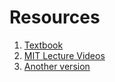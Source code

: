 # Resources
1. [Textbook](https://sarabander.github.io/sicp/html/index.xhtml)
2. [MIT Lecture Videos](https://ocw.mit.edu/courses/6-001-structure-and-interpretation-of-computer-programs-spring-2005/video_galleries/video-lectures/)
3. [Another version](https://archive.org/details/ucberkeley-webcast-PL3E89002AA9B9879E?sort=titleSorter)